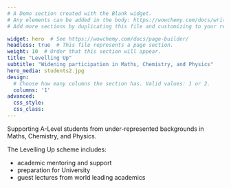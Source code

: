 ```yaml
---
# A Demo section created with the Blank widget.
# Any elements can be added in the body: https://wowchemy.com/docs/writing-markdown-latex/
# Add more sections by duplicating this file and customizing to your requirements.

widget: hero  # See https://wowchemy.com/docs/page-builder/
headless: true  # This file represents a page section.
weight: 10  # Order that this section will appear.
title: "Levelling Up"
subtitle: "Widening participation in Maths, Chemistry, and Physics"
hero_media: students2.jpg
design:
  # Choose how many columns the section has. Valid values: 1 or 2.
  columns: '1'
advanced:
  css_style:
  css_class:
---
```


Supporting A-Level students from under-represented backgrounds in Maths, Chemistry, and Physics.

The Levelling Up scheme includes:

- academic mentoring and support
- preparation for University
- guest lectures from world leading academics